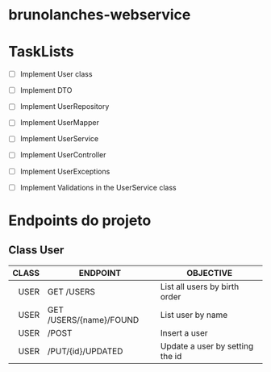 # brunolanches-webservice



# TaskLists
- [ ] Implement User class
- [ ] Implement DTO
- [ ] Implement UserRepository
- [ ] Implement UserMapper
- [ ] Implement UserService
- [ ] Implement UserController
- [ ] Implement UserExceptions
- [ ] Implement Validations in the UserService class




# Endpoints do projeto

## Class User

| CLASS 	| ENDPOINT                	| OBJECTIVE                       	|
|------:	|-------------------------	|---------------------------------	|
| USER  	| GET /USERS              	| List all users by birth order   	|
| USER  	| GET /USERS/{name}/FOUND 	| List user by name               	|
| USER  	| /POST                   	| Insert a user                   	|
| USER  	| /PUT/{id}/UPDATED       	| Update a user by setting the id 	|
